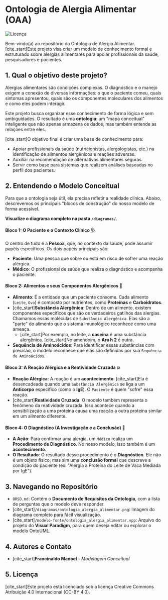 # Ontologia de Alergia Alimentar (OAA)

![Licença](https://img.shields.io/badge/license-CC--BY--4.0-blue.svg)

Bem-vindo(a) ao repositório da Ontologia de Alergia Alimentar. [cite_start]Este projeto visa criar um modelo de conhecimento formal e estruturado sobre alergias alimentares para apoiar profissionais da saúde, pesquisadores e pacientes.

## 1. Qual o objetivo deste projeto?

Alergias alimentares são condições complexas. O diagnóstico e o manejo exigem a conexão de diversas informações: o que o paciente comeu, quais sintomas apresentou, quais são os componentes moleculares dos alimentos e como eles podem interagir.

Este projeto busca organizar esse conhecimento de forma lógica e sem ambiguidades. O resultado é uma **ontologia**: um "mapa conceitual" inteligente que não apenas armazena os dados, mas também entende as relações entre eles.

[cite_start]O objetivo final é criar uma base de conhecimento para:
* Apoiar profissionais da saúde (nutricionistas, alergologistas, etc.) na identificação de alimentos alergênicos e reações adversas.
* Auxiliar na recomendação de alternativas alimentares seguras.
* Servir como base para sistemas que realizem análises baseadas no perfil dos pacientes.

## 2. Entendendo o Modelo Conceitual

Para que a ontologia seja útil, ela precisa refletir a realidade clínica. Abaixo, descrevemos os principais "blocos de construção" do nosso modelo de forma acessível.

**Visualize o diagrama completo na pasta `/diagramas/`**.

#### Bloco 1: O Paciente e o Contexto Clínico 🩺

O centro de tudo é a **Pessoa**, que, no contexto da saúde, pode assumir papéis específicos. Os dois papéis principais são:
* **Paciente**: Uma pessoa que sobre ou está em risco de sofrer uma reação alérgica.
* **Médico**: O profissional de saúde que realiza o diagnóstico e acompanha o paciente.

#### Bloco 2: Alimentos e seus Componentes Alergênicos 🍲

* **Alimento**: É a entidade que um paciente consome. Cada alimento (`Leite`, `Ovo`) é composto por nutrientes, como **Proteínas** e **Carboidratos**.
* [cite_start]**Substância Alergênica**: Dentro de um alimento, existem componentes específicos que são os verdadeiros gatilhos das alergias. Chamamos essas moléculas de `Substância Alergênica`. Elas são a "parte" do alimento que o sistema imunológico reconhece como uma ameaça.
    * [cite_start]Por exemplo, no leite, a **caseína** é uma substância alergênica. [cite_start]No amendoim, o **Ara h 2** é outra.
* **Sequência de Aminoácidos**: Para identificar essas substâncias com precisão, o modelo reconhece que elas são definidas por sua `Sequência de Aminoácidos`.

#### Bloco 3: A Reação Alérgica e a Reatividade Cruzada 💥

* **Reação Alérgica**: A reação é um **acontecimento**. [cite_start]Ela é desencadeada quando uma `Substância Alergênica` se liga a um **Anticorpo** específico (como o **IgE**). O `Paciente` é quem "sofre" essa reação.
* [cite_start]**Reatividade Cruzada**: O modelo também representa o fenômeno da reatividade cruzada. Isso acontece quando a sensibilização a uma proteína causa uma reação a outra proteína similar em um alimento diferente.

#### Bloco 4: O Diagnóstico (A Investigação e a Conclusão) 📝

* **A Ação**: Para confirmar uma alergia, um `Médico` realiza um **Procedimento de Diagnóstico**. No nosso modelo, isso também é um **acontecimento**.
* **O Resultado**: O resultado desse procedimento é o **Diagnóstico**. Ele não é um objeto físico, mas sim uma **conclusão formal** que descreve a condição do paciente (ex: "Alergia à Proteína do Leite de Vaca Mediada por IgE").

## 3. Navegando no Repositório

* `ORSD.md`: Contém o **Documento de Requisitos da Ontologia**, com a lista de perguntas que o modelo deve responder.
* [cite_start]`/diagramas/ontologia_alergia_alimentar.png`: Imagem do diagrama completo para fácil visualização.
* [cite_start]`/modelo-fonte/ontologia_alergia_alimentar.vpp`: Arquivo do projeto do **Visual Paradigm**, para quem deseja editar ou explorar o modelo OntoUML.

## 4. Autores e Contato

* [cite_start]**Francinaldo Manoel** - *Modelagem Conceitual* 

## 5. Licença

[cite_start]Este projeto está licenciado sob a licença Creative Commons Atribuição 4.0 Internacional (CC-BY 4.0).